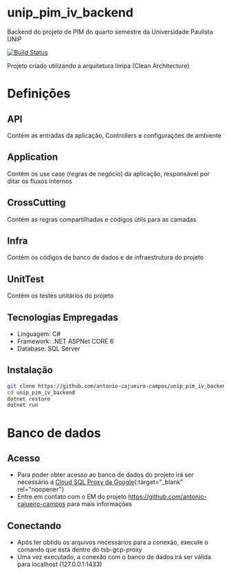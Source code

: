 # unip_pim_iv_backend
Backend do projeto de PIM do quarto semestre da Universidade Paulista UNIP

[![Build Status](https://travis-ci.org/joemccann/dillinger.svg?branch=master)](https://github.com/antonio-cajueiro-campos/unip_pim_iv_backend)

Projeto criado utilizando a arquitetura limpa (Clean Architecture)

# Definições

## API 
Contém as entradas da aplicação, Controllers e configurações de ambiente

## Application
Contém os use case (regras de negócio) da aplicação, responsável por ditar os fluxos internos

## CrossCutting
Contém as regras compartilhadas e códigos útils para as camadas

## Infra
Contém os códigos de banco de dados e de infraestrutura do projeto

## UnitTest
Contém os testes unitários do projeto

## Tecnologias Empregadas
- Linguagem: C#
- Framework: .NET ASPNet CORE 6
- Database: SQL Server

## Instalação

```sh
git clone https://github.com/antonio-cajueiro-campos/unip_pim_iv_backend.git
cd unip_pim_iv_backend
dotnet restore
dotnet run
```

# Banco de dados
## Acesso
- Para poder obter acesso ao banco de dados do projeto irá ser necessário a [Cloud SQL Proxy da Google](https://cloud.google.com/sql/docs/mysql/sql-proxy#windows-64-bit){:target="_blank" rel="noopener"}
- Entre em contato com o EM do projeto https://github.com/antonio-cajueiro-campos para mais informações

## Conectando
- Após ter obtido os arquivos necessários para a conexão, execute o comando que está dentro do tsb-gcp-proxy
- Uma vez executado, a conexão com o banco de dados irá ser válida para localhost (127.0.0.1:1433)
